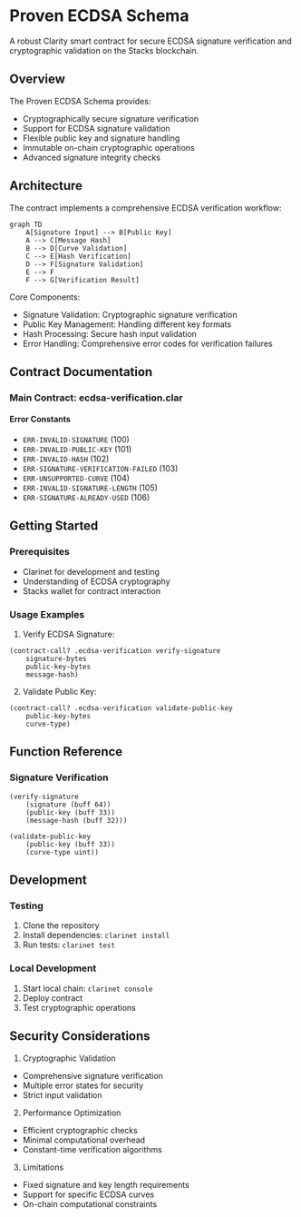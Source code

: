 # Proven ECDSA Schema

A robust Clarity smart contract for secure ECDSA signature verification and cryptographic validation on the Stacks blockchain.

## Overview

The Proven ECDSA Schema provides:
- Cryptographically secure signature verification
- Support for ECDSA signature validation
- Flexible public key and signature handling
- Immutable on-chain cryptographic operations
- Advanced signature integrity checks

## Architecture

The contract implements a comprehensive ECDSA verification workflow:

```mermaid
graph TD
    A[Signature Input] --> B[Public Key]
    A --> C[Message Hash]
    B --> D[Curve Validation]
    C --> E[Hash Verification]
    D --> F[Signature Validation]
    E --> F
    F --> G[Verification Result]
```

Core Components:
- Signature Validation: Cryptographic signature verification
- Public Key Management: Handling different key formats
- Hash Processing: Secure hash input validation
- Error Handling: Comprehensive error codes for verification failures

## Contract Documentation

### Main Contract: ecdsa-verification.clar

#### Error Constants
- `ERR-INVALID-SIGNATURE` (100)
- `ERR-INVALID-PUBLIC-KEY` (101)
- `ERR-INVALID-HASH` (102)
- `ERR-SIGNATURE-VERIFICATION-FAILED` (103)
- `ERR-UNSUPPORTED-CURVE` (104)
- `ERR-INVALID-SIGNATURE-LENGTH` (105)
- `ERR-SIGNATURE-ALREADY-USED` (106)

## Getting Started

### Prerequisites
- Clarinet for development and testing
- Understanding of ECDSA cryptography
- Stacks wallet for contract interaction

### Usage Examples

1. Verify ECDSA Signature:
```clarity
(contract-call? .ecdsa-verification verify-signature 
    signature-bytes 
    public-key-bytes 
    message-hash)
```

2. Validate Public Key:
```clarity
(contract-call? .ecdsa-verification validate-public-key 
    public-key-bytes 
    curve-type)
```

## Function Reference

### Signature Verification

```clarity
(verify-signature 
    (signature (buff 64)) 
    (public-key (buff 33)) 
    (message-hash (buff 32)))

(validate-public-key 
    (public-key (buff 33)) 
    (curve-type uint))
```

## Development

### Testing
1. Clone the repository
2. Install dependencies: `clarinet install`
3. Run tests: `clarinet test`

### Local Development
1. Start local chain: `clarinet console`
2. Deploy contract
3. Test cryptographic operations

## Security Considerations

1. Cryptographic Validation
- Comprehensive signature verification
- Multiple error states for security
- Strict input validation

2. Performance Optimization
- Efficient cryptographic checks
- Minimal computational overhead
- Constant-time verification algorithms

3. Limitations
- Fixed signature and key length requirements
- Support for specific ECDSA curves
- On-chain computational constraints